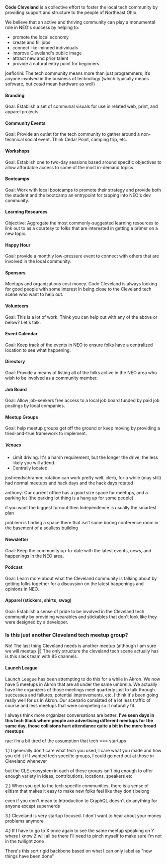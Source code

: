 **Code Cleveland** is a collective effort to foster the local tech community by providing support and structure to the people of Northeast Ohio.

We believe that an active and thriving community can play a monumental role in NEO's success by helping to:

- promote the local economy
- create and fill jobs
- connect like-minded individuals
- improve Cleveland's public image
- attract new and prior talent
- provide a natural entry point for beginners

joefiorini: The tech community means more than just programmers; it’s anyone involved in the business of technology (which typically means software, but _could_ mean hardware as well)

#### Branding
Goal: Establish a set of communal visuals for use in related web, print, and apparel projects.

#### Community Events
Goal: Provide an outlet for the tech community to gather around a non-technical social event. Think Cedar Point, camping trip, etc.

#### Workshops
Goal: Establish one to two-day sessions based around specific objectives to allow affordable access to some of the most in-demand topics.

#### Bootcamps
Goal: Work with local bootcamps to promote their strategy and provide both the student and the bootcamp an entrypoint for tapping into NEO's dev community.

#### Learning Resources
Objective: Aggregate the most commonly-suggested learning resources to link out to as a courtesy to folks that are interested in getting a primer on a new topic.

#### Happy Hour
Goal: provide a monthly low-pressure event to connect with others that are involved in the local community.

#### Sponsors
Meetups and organizations cost money. Code Cleveland is always looking for good people with some interest in being close to the Cleveland tech scene who want to help out.

#### Volunteers
Goal: This is a lot of work. Think you can help out with any of the above or below? Let's talk.

#### Event Calendar
Goal: Keep track of the events in NEO to ensure folks have a centralized location to see what happening.

#### Directory
Goal: Provide a means of listing all of the folks active in the NEO area who wish to be involved as a community member.

#### Job Board
Goal: Allow job-seekers free access to a local job board funded by paid job postings by local companies.

#### Meetup Groups
Goal: help meetup groups get off the ground or keep moving by providing a tried-and-true framework to implement.

##### Venues
- Limit driving. It's a harsh requirement, but the longer the drive, the less likely you will attend.
- Centrally located.

joshreedschramm: rotation can work pretty well. clerb, for a while (may still) had normal meetups and hack days and the hack days rotated

anthony: Our current office has a good size space for meetups, and a parking lot (the parking lot thing is a hang up for some people)

if you want the biggest turnout then Independence is usually the smartest plan

problem is finding a space there that isn’t some boring conference room in the basement of a soulless building

#### Newsletter
Goal: Keep the community up-to-date with the latest events, news, and happenings in the NEO area.

#### Podcast
Goal: Learn more about what the Cleveland community is talking about by getting folks together for a discussion on the latest happenings and opinions in NEO.

#### Apparel (stickers, shirts, swag)
Goal: Establish a sense of pride to be involved in the Cleveland tech community by providing wearables and stickables that don't look like they were designed by a developer.

### Is this just another Cleveland tech meetup group?

No! The last thing Cleveland needs is another meetup (although I am sure we will meetup :slightly_smiling_face:)
The only structure the cleveland tech scene actually has is this slack team with 85 channels.

#### Launch League
Launch League has been attempting to do this for a while in Akron. We now have 5 meetups in Akron that are all under the same umbrella. We actually have the organizers of those meetings meet quarterly just to talk through successes and failures, potential improvements, etc. I think it's been going really well for us in Akron. Our scenario consisted of a lot less traffic of course and less meetups that were competing so it naturally fit.
 
I always think more organizer conversations are better. **I've seen days in this tech Slack where people are advertising different meetups for the same day, those collisions hurt attendance quite a bit in the more broad meetups**

rae: i’m a bit tired of the assumption that tech === startups

1.) I generally don't care what tech you used, I care what you made and how you did it
if I wanted tech specific groups, I could go nerd out at those in Cleveland whenever

but the CLE ecosystem in each of these groups isn't big enough to offer enough variety in ideas, contributions, locations, speakers etc

2.) When you get to the tech specific communities, there is a sense of elitism that makes it easy to make new folks feel like they don't belong

even if you don't mean to
Introduction to GraphQL doesn't do anything for anyone except supernerds

3.) Cleveland is very startup focused. I don't want to hear about your money problems anymore

4.) If I have to go to X once again to see the same meetup speaking on Y where I know Z will all be there I'll need to pinch myself to make sure I'm not in the twilight zone

There's this sort rigid backbone based on what I can only label as "how things have been done"
